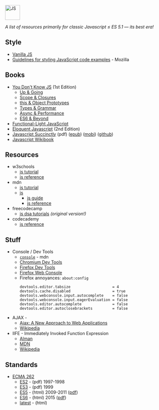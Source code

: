 <img alt="JS" src="https://github.com/user-attachments/assets/54328c3b-0d27-4494-a1db-90e9188a6159" width="48px" />

_A list of resources primarily for classic Javascript ≤ ES 5.1 — its best era!_

## Style

* [Vanilla JS](http://vanilla-js.com/)
* [Guidelines for styling JavaScript code examples](https://developer.mozilla.org/en-US/docs/MDN/Writing_guidelines/Writing_style_guide/Code_style_guide/JavaScript) - Mozilla


## Books

* [You Don't Know JS](https://github.com/getify/You-Dont-Know-JS/blob/1st-ed/README.md) (1st Edition)
  - [Up & Going](https://github.com/getify/You-Dont-Know-JS/blob/1st-ed/up%20&%20going/README.md#you-dont-know-js-up--going)
  - [Scope & Closures](https://github.com/getify/You-Dont-Know-JS/blob/1st-ed/scope%20&%20closures/README.md#you-dont-know-js-scope--closures)
  - [this & Object Prototypes](https://github.com/getify/You-Dont-Know-JS/blob/1st-ed/this%20&%20object%20prototypes/README.md#you-dont-know-js-this--object-prototypes)
  - [Types & Grammar](https://github.com/getify/You-Dont-Know-JS/blob/1st-ed/types%20&%20grammar/README.md#you-dont-know-js-types--grammar)
  - [Async & Performance](https://github.com/getify/You-Dont-Know-JS/blob/1st-ed/async%20&%20performance/README.md#you-dont-know-js-async--performance)
  - [ES6 & Beyond](https://github.com/getify/You-Dont-Know-JS/blob/1st-ed/es6%20&%20beyond/README.md#you-dont-know-js-es6--beyond)
* [Functional-Light JavaScript](https://github.com/getify/Functional-Light-JS)
* [Eloquent Javascript](https://eloquentjavascript.net/2nd_edition/) (2nd Edition)
* [Javascript Succinctly](https://s3.amazonaws.com/ebooks.syncfusion.com/downloads/JavaScript_Succinctly/JavaScript_Succinctly.pdf) (pdf) ([epub](https://s3.amazonaws.com/ebooks.syncfusion.com/downloads/JavaScript_Succinctly/JavaScript_Succinctly.epub)) ([mobi](https://s3.amazonaws.com/ebooks.syncfusion.com/downloads/JavaScript_Succinctly/JavaScript_Succinctly.mobi)) ([github](https://github.com/SyncfusionSuccinctlyE-Books/JavaScript-Succinctly))
* [Javascript Wikibook](https://en.wikibooks.org/wiki/JavaScript)


## Resources

* w3schools
  - [js tutorial](https://www.w3schools.com/js/default.asp)
  - [js reference](https://www.w3schools.com/jsref/default.asp)
* mdn
  - [js tutorial](https://developer.mozilla.org/en-US/docs/Learn_web_development/Core/Scripting)
  - [js](https://developer.mozilla.org/en-US/docs/Web/JavaScript)
    - [js guide](https://developer.mozilla.org/en-US/docs/Web/JavaScript/Guide)
    - [js reference](https://developer.mozilla.org/en-US/docs/Web/JavaScript/Reference)
* freecodecamp
  - [js dsa tutorials](https://www.freecodecamp.org/learn/javascript-algorithms-and-data-structures/) _(original version!)_
* codecademy
  - [js reference](https://www.codecademy.com/resources/docs/javascript)


## Stuff

* Console / Dev Tools
  - [`console`](https://developer.mozilla.org/en-US/docs/Web/API/console) - mdn
  - [Chromium Dev Tools](https://developer.chrome.com/docs/devtools/)
  - [Firefox Dev Tools](https://firefox-source-docs.mozilla.org/devtools-user/index.html)
  - [Firefox Web Console](https://firefox-source-docs.mozilla.org/devtools-user/web_console/index.html)
  - Firefox annoyances: `about:config`
    ```
    devtools.editor.tabsize                   = 4
    devtools.cache.disabled                   = true
    devtools.webconsole.input.autocomplete    = false
    devtools.webconsole.input.eagerEvaluation = false
    devtools.editor.autocomplete              = false
    devtools.editor.autoclosebrackets         = false
    ```
* AJAX -
  - [Ajax: A New Approach to Web Applications](http://web.archive.org/web/20170809043416id_/https://immagic.com/eLibrary/ARCHIVES/GENERAL/ADTVPATH/A050218G.pdf)
  - [Wikipedia](https://en.wikipedia.org/wiki/Ajax_(programming))
* IIFE - Immediately Invoked Function Expression
  - [Alman](https://web.archive.org/web/20101118035434id_/http://benalman.com/news/2010/11/immediately-invoked-function-expression/)
  - [MDN](https://developer.mozilla.org/en-US/docs/Glossary/IIFE)
  - [Wikipedia](https://en.wikipedia.org/wiki/Immediately_invoked_function_expression)


## Standards

* [ECMA 262](https://ecma-international.org/publications-and-standards/standards/ecma-262/)
  - [ES2](https://ecma-international.org/wp-content/uploads/ECMA-262_2nd_edition_august_1998.pdf) - (pdf) 1997-1998
  - [ES3](https://ecma-international.org/wp-content/uploads/ECMA-262_3rd_edition_december_1999.pdf) - (pdf) 1999
  - [ES5](https://262.ecma-international.org/5.1/index.html) - (html) 2009-2011 ([pdf](https://ecma-international.org/wp-content/uploads/ECMA-262_5.1_edition_june_2011.pdf))
  - [ES6](https://262.ecma-international.org/6.0/index.html) - (html) 2015 ([pdf](https://ecma-international.org/wp-content/uploads/ECMA-262_6th_edition_june_2015.pdf))
  - [latest](https://tc39.es/ecma262/multipage/) - (html)
